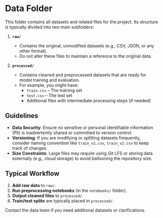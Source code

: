 # Data Folder

This folder contains all datasets and related files for the project. Its structure is typically divided into two main subfolders:

1. **`raw/`**  
   - Contains the original, unmodified datasets (e.g., CSV, JSON, or any other format).
   - Do not alter these files to maintain a reference to the original data.

2. **`processed/`**  
   - Contains cleaned and preprocessed datasets that are ready for model training and evaluation.
   - For example, you might have:
     - `train.csv` – The training set
     - `test.csv` – The test set
     - Additional files with intermediate processing steps (if needed)

## Guidelines

- **Data Security**: Ensure no sensitive or personal identifiable information (PII) is inadvertently shared or committed to version control.
- **Versioning**: If you are modifying or splitting datasets frequently, consider naming convention like `train_v1.csv`, `train_v2.csv` to keep track of changes.
- **Size Constraints**: Large files may require using Git LFS or storing data externally (e.g., cloud storage) to avoid ballooning the repository size.

## Typical Workflow

1. **Add raw data** to `raw/`.
2. **Run preprocessing notebooks** (in the `notebooks/` folder). 
3. **Output cleaned files** to `processed/`.
4. **Train/test splits** are typically placed in `processed/`.

Contact the data team if you need additional datasets or clarifications.
